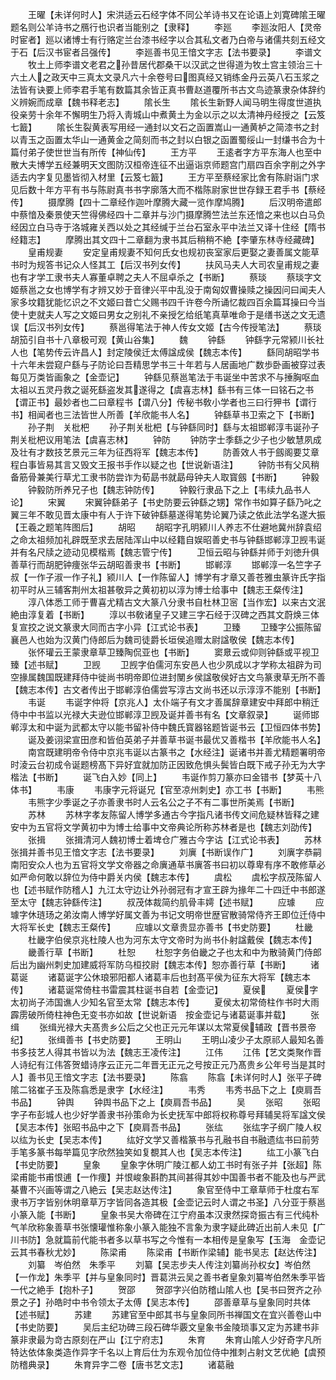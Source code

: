 <!-- { "loadSidebar": true } -->
　　王曜【未详何时人】宋洪适云石经字体不同公羊诗书又在论语上刘寛碑隂王曜题名则公羊诗书之鴈行也识者当能别之【隶释】
　　李廵
　　李廵汝阳人【灵帝时宦者】廵以诸博士有行赂定兰台漆书经字以合其私文者乃白帝与诸儒共刻五经文于石【后汉书宦者吕强传】
　　李廵善书见王愔文字志【法书要录】
　　李谱文
　　牧土上师李谱文老君之孙昔居代郡桑干以汉武之世得道为牧土宫主领治三十六土人之政天中三真太文录凡六十余卷号曰图真经又销练金丹云英八石玉浆之法皆有诀要上师李君手笔有数篇其余皆正真书曹赵道覆所书古文鸟迹篆隶杂体辞约义辨婉而成章【魏书释老志】
　　隂长生
　　隂长生新野人闻马明生得度世道执役亲劳十余年不懈明生乃将入靑城山中煮黄土为金以示之以太清神丹经授之【云笈七籖】
　　隂长生裂黄表写用经一通封以文石之函置嵩山一通黄栌之简漆书之封以青玉之函置太华山一通黄金之简刻而书之封以白银之函置蜀绥山一封缣书合为十篇付弟子使世世当有所传【神仙传】
　　王方平
　　王逺者字方平东海人也至中散大夫博学五经兼明天文图防汉桓帝连征不出逼诣京师题宫门扇四百余字削之外字适去内字复见墨皆彻入材里【云笈七籖】
　　王方平至蔡经家比舍有陈尉诣门求见后数十年方平有书与陈尉真书书字廓落大而不楷陈尉家世世存録王君手书【蔡经传】
　　摄摩腾【四十二章经作迦叶摩腾大藏一览作摩鸠腾】
　　后汉明帝遣郎中蔡愔及秦景使天竺得佛经四十二章并与沙门摄摩腾竺法兰东还愔之来也以白马负经因立白马寺于洛城雍关西以处之其经缄于兰台石室永平中法兰又译十住经【隋书经籍志】
　　摩腾出其文四十二章翻为隶书其后稍稍不絶【李肇东林寺经藏碑】
　　皇甫规妻
　　安定皇甫规妻不知何氏女也规初丧室家后更娶之妻善属文能草书时为规答书记众人怪其工【后汉书列女传】
　　扶风马夫人大司农皇甫规之妻也有才学工隶书夫人寡董卓聘之夫人不屈卓杀之【书断】
　　蔡琰
　　蔡琰字文姬蔡邕之女也博学有才辨又妙于音律兴平中乱没于南匈奴曹操赎之操因问曰闻夫人家多坟籍犹能忆识之不文姬曰昔亡父赐书四千许卷今所诵忆裁四百余篇耳操曰今当使十吏就夫人写之文姬曰男女之别礼不亲授乞给纸笔真草唯命于是缮书送之文无遗误【后汉书列女传】
　　蔡邕得笔法于神人传女文姬【古今传授笔法】
　　蔡琰胡笳引自书十八章极可观【黄山谷集】
　　魏
　　钟繇
　　钟繇字元常颍川长社人也【笔势传云许昌人】封定陵侯迁太傅諡成侯【魏志本传】
　　繇同胡昭学书十六年未尝窥户繇与子防论曰吾精思学书三十年若与人居画地广数歩卧画被穿过表每见万类皆画象之【金壶记】
　　钟繇见蔡邕笔法于韦诞坐中苦求不与捶胸呕血太祖以五灵丹救之诞死繇盗发其遂得之【虞喜志林】繇书有三体一曰铭石之书【谓正书】最妙者也二曰章程书【谓八分】传秘书敎小学者也三曰行狎书【谓行书】相闻者也三法皆世人所善【羊欣能书人名】
　　钟繇草书卫索之下【书断】
　　孙子荆　关枇杷
　　孙子荆关枇杷【与钟繇同时】繇与太祖邯郸淳韦诞孙子荆关枇杷议用笔法【虞喜志林】
　　钟防
　　钟防字士季繇之少子也少敏慧夙成及壮有才数技艺景元三年为征西将军【魏志本传】
　　防善效人书于劔阁要艾章程白事皆易其言又毁文王报书手作以疑之也【世说新语注】
　　钟防书有父风稍备筋骨兼美行草尤工隶书防尝诈为荀勗书就勗母钟夫人取寳劔【书断】
　　钟毅
　　钟毅防所养兄子也【魏志钟防传】
　　钟毅行隶品下之上【韦续九品书人论】
　　宋翼
　　宋翼钟繇弟子【书史防要云钟繇之甥】常作书如算子繇乃叱之翼三年不敢见晋太康中有人于许下破钟繇墓遂得笔势论翼乃读之依此法学名遂大振【王羲之题笔阵图后】
　　胡昭
　　胡昭字孔明颍川人养志不仕避地冀州辞袁绍之命太祖频加礼辟既至求去居陆浑山中以经籍自娱昭善史书与钟繇邯郸淳卫觊韦诞并有名尺牍之迹动见模楷焉【魏志管宁传】
　　卫恒云昭与钟繇并师于刘徳升俱善草行而胡肥钟痩张华云胡昭善隶书【书断】
　　邯郸淳
　　邯郸淳一名竺字子叔【一作子淑一作子礼】颍川人【一作陈留人】博学有才章又善苍雅虫篆许氏字指初平时从三辅客荆州太祖甚敬异之黄初初以淳为博士给事中【魏志王粲传注】
　　淳八体悉工师于曹喜尤精古文大篆八分隶书自杜林卫宻【当作宏】以来古文泯絶由淳复着【书断】
　　淳以书敎诸皇子又建三字石经于汉碑之西其文蔚焕三体复宣挍之说文篆隶大同而古字小异【江式论书表】
　　卫臻
　　卫臻字公振陈留襄邑人也始为汉黄门侍郎后为魏司徒爵长垣侯追赠太尉諡敬侯【魏志本传】
　　张怀瓘云王蒙隶章草卫臻陶侃亚也【书断】
　　窦臮云或仰则钟繇或平视卫臻【述书赋】
　　卫觊
　　卫觊字伯儒河东安邑人也少夙成以才学称太祖辟为司空掾属魏国既建拜侍中徙尚书明帝即位进封閺乡侯諡敬侯好古文鸟篆隶草无所不善【魏志本传】古文者传出于邯郸淳伯儒尝写淳古文尚书还以示淳淳不能别【书断】
　　韦诞
　　韦诞字仲将【京兆人】太仆端子有文才善属辞章建安中拜郎中稍迁侍中中书监以光禄大夫逊位邯郸淳卫觊及诞并善书有名【文章叙录】
　　诞师邯郸淳太和中诞为武都太守以能书留补侍中魏氏寳器铭题皆诞书云【卫恒四体书势】
　　诞及姜诩梁宣田彦和皆伯英弟子并善草书诞书最优又善楷书【羊欣能书人名】
　　南宫既建明帝令侍中京兆韦诞以古篆书之【水经注】诞诸书并善尤精题署明帝时淩云台初成令诞题榜髙下异好宜就加防正因致危惧头鬓皆白既下戒子孙无为大字楷法【书断】
　　诞飞白入妙【同上】
　　韦诞作剪刀篆亦曰金错书【梦英十八体书】
　　韦康
　　韦康字元将诞兄【官至凉州刺史】亦工书【书断】
　　韦熊
　　韦熊字少季诞之子亦善隶书时人云名公之子不有二事世所美焉【书断】
　　苏林
　　苏林字孝友陈留人博学多通古今字指凡诸书传文间危疑林皆释之建安中为五官将文学黄初中为博士给事中文帝典论所称苏林者是也【魏志刘劭传】
　　张揖
　　张揖清河人魏初博士着埤仓广雅古今字诂【江式论书表】
　　苏林张揖并善书见王愔文字志【法书要录】
　　刘廙【书断误作广】
　　刘廙字恭嗣南阳安众人也为五官将文学文帝器之命廙通草书廙答书曰初以尊卑有序不敢修草必如严命何敢以辞位为侍中爵关内侯【魏志本传】
　　虞松
　　虞松字叔茂陈留人也【述书赋作防稽人】九江太守边让外孙弱冠有才宣王辟为掾年二十四迁中书郎遂至太守【魏志钟繇传注】
　　叔茂体裁简约肌骨丰嫮【述书赋】
　　应璩
　　应璩字休琏玚之弟汝南人博学好属文善为书记文明帝世歴官散骑常侍齐王即位迁侍中大将军长史【魏志王粲传】
　　应璩以文章贵显亦善书【书史防要】
　　杜畿
　　杜畿字伯侯京兆杜陵人也为河东太守文帝时为尚书仆射諡戴侯【魏志本传】
　　畿善行草【书断】
　　杜恕
　　杜恕字务伯畿之子也太和中为散骑黄门侍郎后出为幽州刺史加建威将军防乌桓挍尉【魏志本传】恕亦善行草【书断】
　　诸葛诞
　　诸葛诞字公休琅邪阳都人诸葛丰后也封髙平侯为征东大将军【魏志本传】
　　诸葛诞常倚柱书雷震其柱诞书自若【金壶记】
　　夏侯
　　夏侯字太初尚子沛国谯人少知名官至太常【魏志本传】
　　夏侯太初常倚柱作书时大雨霹雳破所倚柱神色无变书亦如故【世说新语　按金壶记与诸葛诞事并载】
　　张缉
　　张缉光禄大夫髙贵乡公后之父也正元元年谋以太常夏侯辅政【晋书景帝纪】
　　张缉善书【书史防要】
　　王明山
　　王明山凌少子太原祁人最知名善书多技艺人得其书皆以为法【魏志王凌传注】
　　江伟
　　江伟【艺文类聚作晋人诗纪有江伟答贺蜡诗序云正元二年晋无正元之号按正元乃髙贵乡公年号当是其时人】善书见王愔文字志【法书要录】
　　陈翕
　　陈翕【未详何时人】张平子碑隂二铭崔子玉及陈翕悉是隶字【水经注】
　　韦秀
　　韦秀书品下之上【庾肩吾书品】
　　钟舆
　　钟舆书品下之上【庾肩吾书品】
　　吴
　　张昭
　　张昭字子布彭城人也少好学善隶书孙策命为长史抚军中郎将权称尊号拜辅吴将军諡文侯【吴志本传】张昭书品中之下【庾肩吾书品】
　　张纮
　　张纮字子纲广陵人权以纮为长史【吴志本传】
　　纮好文学又善楷篆书与孔融书自书融遗纮书曰前劳手笔多篆书每举篇见字欣然独笑如复覩其人也【吴志本传注】
　　纮工小篆飞白【书史防要】
　　皇象
　　皇象字休明广陵江都人幼工书时有张子并【张超】陈梁甫能书甫恨逋【一作痩】并恨峻象斟酌其间甚得其妙中国善书者不能及也与严武棊曹不兴画等谓之八絶云【吴志赵达传注】
　　象官至侍中工章草师于杜度右军隶书万字皆别休明章草万字皆同各造其极【金壶记云时人谓之书圣】八分亚于蔡邕小篆入能【书断】
　　皇象书吴大帝碑在江宁府虽本汉隶然探竒振古有三代纯朴气羊欣称象善草书张懐瓘惟称象小篆入能独不言象为隶字疑此碑近出前人未见【广川书防】急就篇前代能书者多以草书写之今惟有一本相传是皇象写【玉海　金壶记云其书春秋尤妙】
　　陈梁甫
　　陈梁甫【书断作梁辅】能书吴志【赵达传注】
　　刘纂　岑伯然　朱季平
　　刘纂【吴志步夫人传注刘纂尚孙权女】岑伯然【一作龙】朱季平【并与皇象同时】晋葛洪云吴之善书者皇象刘纂岑伯然朱季平皆一代之絶手【抱朴子】
　　贺邵
　　贺邵字兴伯防稽山隂人也【吴书曰贺齐之孙景之子】孙皓时中书令领太子太傅【吴志本传】
　　邵善章草与皇象同时共体【述书赋】
　　苏建
　　苏建官至中郎其书与皇象同所书禅国文在宜兴善卷山中【书史防要】
　　吴后主纪功碑三段石碑华覈文皇象书金陵琐事又定为苏建书非篆非隶最为竒古原刻在严山【江宁府志】
　　朱育
　　朱育山隂人少好奇字凡所特达依体象类造作异字千名以上育后仕为东观令加位侍中推刺占射文艺优絶【虞预防稽典录】
　　朱育异字二卷【唐书艺文志】
　　诸葛融
